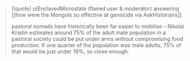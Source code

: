 > [!quote] u/EnclavedMicrostate (flaired user & moderator) answering [[how were the Mongols so effective at genocide via AskHistorians]]
> 
> pastoral nomads have historically been far easier to mobilise – Nikolai Kradin estimates around 75% of the adult male population in a pastoral society could be put under arms without compromising food production. If one quarter of the population was male adults, 75% of that would be just under 19%, so close enough.


